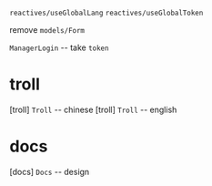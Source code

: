 `reactives/useGlobalLang`
`reactives/useGlobalToken`

remove `models/Form`

`ManagerLogin` -- take `token`

# troll

[troll] `Troll` -- chinese
[troll] `Troll` -- english

# docs

[docs] `Docs` -- design
